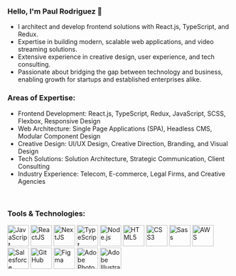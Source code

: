 ### Hello, I'm Paul Rodriguez 👋
- I architect and develop frontend solutions with React.js, TypeScript, and Redux.
- Expertise in building modern, scalable web applications, and video streaming solutions.
- Extensive experience in creative design, user experience, and tech consulting.
- Passionate about bridging the gap between technology and business, enabling growth for startups and established enterprises alike.

### Areas of Expertise:
- Frontend Development: React.js, TypeScript, Redux, JavaScript, SCSS, Flexbox, Responsive Design
- Web Architecture: Single Page Applications (SPA), Headless CMS, Modular Component Design
- Creative Design: UI/UX Design, Creative Direction, Branding, and Visual Design
- Tech Solutions: Solution Architecture, Strategic Communication, Client Consulting
- Industry Experience: Telecom, E-commerce, Legal Firms, and Creative Agencies

<br/>

### Tools & Technologies:

<p align="left">
    <img alt="JavaScript" width="48px" src="https://files.prodriguez.dev/icons/github/prodriguez-javascript.svg" />
    <img alt="ReactJS" width="48px" src="https://files.prodriguez.dev/icons/github/prodriguez-react.svg" />
    <img alt="NextJS" width="48px" src="https://files.prodriguez.dev/icons/github/prodriguez-next-js.svg" />
    <img alt="TypeScript" width="48px" src="https://files.prodriguez.dev/icons/github/prodriguez-typescript.svg" />
    <img alt="Node.js" width="48px" src="https://files.prodriguez.dev/icons/github/prodriguez-node-js.svg" />
    <img alt="HTML5" width="48px" src="https://files.prodriguez.dev/icons/github/prodriguez-html5.svg" />
    <img alt="CSS3" width="48px" src="https://files.prodriguez.dev/icons/github/prodriguez-css3.svg" />
    <img alt="Sass" width="48px" src="https://files.prodriguez.dev/icons/github/prodriguez-sass.svg" />
    <img alt="AWS" width="48px" src="https://files.prodriguez.dev/icons/github/prodriguez-aws.svg" />
    <img alt="Salesforce" width="48px" src="https://files.prodriguez.dev/icons/github/prodriguez-salesforce.svg" />
    <img alt="GitHub" width="48px" src="https://files.prodriguez.dev/icons/github/prodriguez-github.svg" />
    <img alt="Figma" width="48px" src="https://files.prodriguez.dev/icons/github/prodriguez-figma.svg" />
    <img alt="Adobe Photoshop" width="48px" src="https://files.prodriguez.dev/icons/github/prodriguez-adobe-photoshop.svg" />
    <img alt="Adobe Illustrator" width="48px" src="https://files.prodriguez.dev/icons/github/prodriguez-adobe-illustrator.svg" />
</p>
